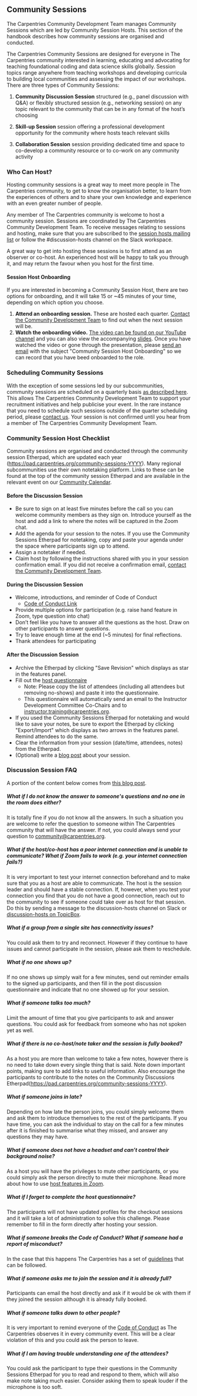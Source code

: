 ## Community Sessions

The Carpentries Community Development Team manages Community Sessions which are led by Community Session Hosts. This section of the handbook describes how community sessions are organised and conducted.    

The Carpentries Community Sessions are designed for everyone in The Carpentries community interested in learning, educating and advocating for teaching foundational coding and data science skills globally. Session topics range anywhere from teaching workshops and developing curricula to building local communities and assessing the impact of our workshops. There are three types of Community Sessions:

1. __Community Discussion Session__ structured (e.g., panel discussion with Q&A) or flexibly structured session (e.g., networking session) on any topic relevant to the community that can be in any format of the host’s choosing

2. __Skill-up Session__ session offering a professional development opportunity for the community where hosts teach relevant skills

3. __Collaboration Session__ session providing dedicated time and space to co-develop a community resource or to co-work on any community activity


### Who Can Host?

Hosting community sessions is a great way to meet more people in The Carpentries community, to get to know the organisation better, to learn from the experiences of others and to share your own knowledge and experience with an even greater number of people.

Any member of The Carpentries community is welcome to host a community session. Sessions are coordinated by The Carpentries Community Development Team. To receive messages relating to sessions and hosting, make sure that you are subscribed to the [session hosts mailing list](https://carpentries.topicbox.com/groups/discussion-hosts) or follow the #discussion-hosts channel on the Slack workspace.

A great way to get into hosting these sessions is to first attend as an observer or co-host. An experienced host will be happy to talk you through it, and may return the favour when you host for the first time.


#### Session Host Onboarding

If you are interested in becoming a Community Session Host, there are two options for onboarding, and it will take 15 or ~45 minutes of your time, depending on which option you choose. 

1. **Attend an onboarding session.** These are hosted each quarter. [Contact the Community Development Team](mailto:community@carpentries.org) to find out when the next session will be. 
2. **Watch the onboarding video.** [The video can be found on our YouTube channel](https://youtu.be/gM-XXV07OtQ) and you can also view the accompanying [slides](https://docs.google.com/presentation/d/1HzvrQrUljqZRdyw85KviCg3txtMJb4V235wWGRhZrUU/edit?usp=sharing). Once you have watched the video or gone through the presentation, please [send an email](mailto:community@carpentries.org) with the subject "Community Session Host Onboarding" so we can record that you have beed onboarded to the role.

### Scheduling Community Sessions

With the exception of some sessions led by our subcommunities, community sessions are scheduled on a quarterly basis [as described here](../communications/guides/community_events.md). This allows The Carpentries Community Development Team to support your recruitment initiatives and help publicise your event. In the rare instance that you need to schedule such sessions outside of the quarter scheduling period, please [contact us](mailto:community@carpentries.org). Your session is not confirmed until you hear from a member of The Carpentries Community Development Team.

### Community Session Host Checklist

Community sessions are organised and conducted through the community session Etherpad, which are updated each year (https://pad.carpentries.org/community-sessions-YYYY). Many regional subcommunities use their own notetaking platform. Links to these can be found at the top of the community session Etherpad and are available in the relevant event on our [Community Calendar](https://carpentries.org/community/#community-events).

#### Before the Discussion Session 

- Be sure to sign on at least five minutes before the call so you can welcome community members as they sign on. Introduce yourself as the host and add a link to where the notes will be captured in the Zoom chat.  
- Add the agenda for your session to the notes. If you use the Community Sessions Etherpad for notetaking, copy and paste your agenda under the space where participants sign up to attend.
- Assign a notetaker if needed.
- Claim host by following the instructions shared with you in your session confirmation email. If you did not receive a confirmation email, [contact the Community Development Team](mailto:community@carpentries.org).  

#### During the Discussion Session 

- Welcome, introductions, and reminder of Code of Conduct  
  - [Code of Conduct Link](https://docs.carpentries.org/topic_folders/policies/code-of-conduct.html)
- Provide multiple options for participation (e.g. raise hand feature in Zoom, type question into chat)
- Don’t feel like you have to answer all the questions as the host. Draw on other participants to answer questions.
- Try to leave enough time at the end (~5 minutes) for final reflections.
- Thank attendees for participating

#### After the Discussion Session

- Archive the Etherpad by clicking "Save Revision" which displays as star in the features panel.  
- Fill out the [host questionnaire](https://forms.gle/N74pFuGkRLawpCHh7)
    - Note: Please copy the list of attendees (including all attendees but removing no-shows) and paste it into the questionnaire.
    - This questionnaire will automatically send an email to the Instructor Development Committee Co-Chairs and to instructor.training@carpentries.org.
- If you used the Community Sessions Etherpad for notetaking and would like to save your notes, be sure to export the Etherpad by clicking "Export/Import" which displays as two arrows in the features panel. Remind attendees to do the same.
- Clear the information from your session (date/time, attendees, notes) from the Etherpad.
- (Optional) write a [blog post](https://docs.carpentries.org/topic_folders/communications/submit_blog_post.html#how-to-contribute-a-blog-post-to-the-carpentries-blog) about your session.

### Discussion Session FAQ

A portion of the content below comes from [this blog post](https://carpentries.org/blog/2019/05/community-discussions-primer/).

##### What if I do not know the answer to someone's questions and no one in the room does either?

It is totally fine if you do not know all the answers. In such a situation you are welcome to refer the question to someone within The Carpentries community that will have the answer. If not, you could always send your question to [community@carpentries.org](mailto:community@carpentries.org).

##### What if the host/co-host has a poor internet connection and is unable to communicate? What if Zoom fails to work (e.g. your internet connection fails?)

It is very important to test your internet connection beforehand and to make sure that you as a host are able to communicate. The host is the session leader and should have a stable connection. If, however, when you test your connection you find that you do not have a good connection, reach out to the community to see if someone could take over as host for that session. Do this by sending a message to the discussion-hosts channel on Slack or [discussion-hosts on TopicBox](https://carpentries.topicbox.com/groups/discussion-hosts).

##### What if a group from a single site has connectivity issues?

You could ask them to try and reconnect. However if they continue to have issues and cannot participate in the session, please ask them to reschedule.

##### What if no one shows up?

If no one shows up simply wait for a few minutes, send out reminder emails to the signed up participants, and then fill in the post discussion questionnaire and indicate that no one showed up for your session.

##### What if someone talks too much?

Limit the amount of time that you give participants to ask and answer questions. You could ask for feedback from someone who has not spoken yet as well.

##### What if there is no co-host/note taker and the session is fully booked?

As a host you are more than welcome to take a few notes, however there is no need to take down every single thing that is said. Note down important points, making sure to add links to useful information. Also encourage the participants to contribute to the notes on the Community Discussions Etherpad(https://pad.carpentries.org/community-sessions-YYYY).

##### What if someone joins in late?

Depending on how late the person joins, you could simply welcome them and ask them to introduce themselves to the rest of the participants. If you have time, you can ask the individual to stay on the call for a few minutes after it is finished to summarise what they missed, and answer any questions they may have.

##### What if someone does not have a headset and can’t control their background noise?

As a host you will have the privileges to mute other participants, or you could simply ask the person directly to mute their microphone.  Read more about how to use [host features in Zoom](https://docs.carpentries.org/topic_folders/communications/tools/zoom_rooms.html#information-for-event-hosts).

##### What if I forget to complete the host questionnaire?

The participants will not have updated profiles for the checkout sessions and it will take a lot of administration to solve this challenge. Please remember to fill in the form directly after hosting your session.

##### What if someone breaks the Code of Conduct? What if someone had a report of misconduct?

In the case that this happens The Carpentries has a set of [guidelines](https://docs.carpentries.org/topic_folders/policies/incident-response.html) that can be followed.

##### What if someone asks me to join the session and it is already full?

Participants can email the host directly and ask if it would be ok with them if they joined the session although it is already fully booked.

##### What if someone talks down to other people?

It is very important to remind everyone of the [Code of Conduct](https://docs.carpentries.org/topic_folders/policies/index_coc.html) as The Carpentries observes it in every community event. This will be a clear violation of this and you could ask the person to leave.

##### What if I am having trouble understanding one of the attendees?

You could ask the participant to type their questions in the Community Sessions Etherpad for you to read and respond to them, which will also make note taking much easier. Consider asking them to speak louder if the microphone is too soft.



